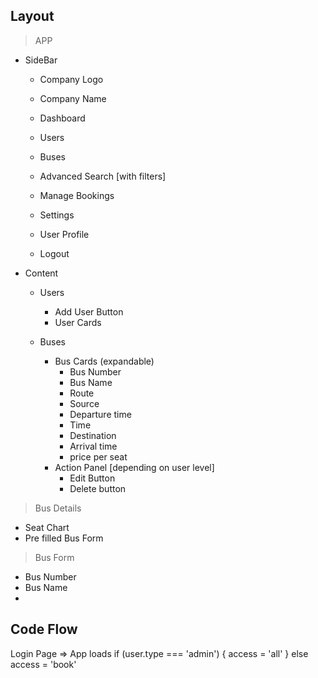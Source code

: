 ## Layout

> APP

- SideBar

  - Company Logo
  - Company Name

  - Dashboard
  - Users
  - Buses
  - Advanced Search [with filters]
  - Manage Bookings
  - Settings

  - User Profile
  - Logout

- Content

  - Users

    - Add User Button
    - User Cards

  - Buses
    - Bus Cards (expandable)
      - Bus Number
      - Bus Name
      - Route
      - Source
      - Departure time
      - Time
      - Destination
      - Arrival time
      - price per seat
    - Action Panel [depending on user level]
      - Edit Button
      - Delete button

> Bus Details

- Seat Chart
- Pre filled Bus Form

> Bus Form

- Bus Number
- Bus Name
-

## Code Flow

Login Page
=> App loads
if (user.type === 'admin') {
access = 'all'
}
else access = 'book'

